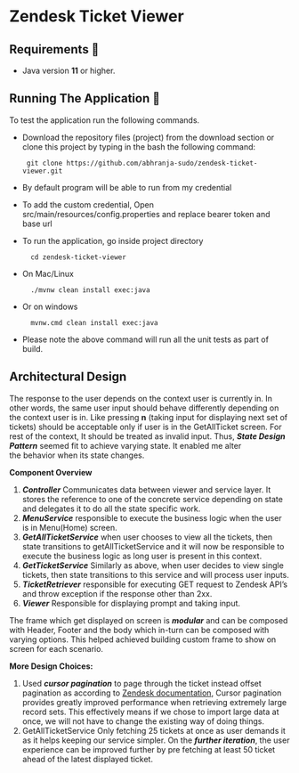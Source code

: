 # Zendesk Ticket Viewer


## Requirements 🔧
* Java version **11** or higher.

## Running The Application 🔌

To test the application run the following commands.

* Download the repository files (project) from the download section or clone this project by typing in the bash the following command:

       git clone https://github.com/abhranja-sudo/zendesk-ticket-viewer.git
       
* By default program will be able to run from my credential

* To add the custom credential, Open src/main/resources/config.properties and replace bearer token and base url

* To run the application, go inside project directory

        cd zendesk-ticket-viewer
        
* On Mac/Linux

        ./mvnw clean install exec:java
        
* Or on windows

        mvnw.cmd clean install exec:java

* Please note the above command will run all the unit tests as part of build.

Architectural Design
---


The response to the user depends on the context user is currently in. In other words, the same user input should behave differently depending on the context user is in. Like pressing **n** (taking input for displaying next set of tickets) should be acceptable only if user is in the GetAllTicket screen. For rest of the context, It should be treated as invalid input.
Thus, ***State Design Pattern*** seemed fit to achieve varying state. It enabled me alter the behavior when its state changes.



**Component Overview**

1.	***Controller*** Communicates data between viewer and service layer. It stores the reference to one of the concrete service depending on state and delegates 	it to do all the state specific work.
2.	***MenuService*** responsible to execute the business logic when the user is in Menu(Home) screen.
3.	***GetAllTicketService*** when user chooses to view all the tickets, then state transitions to getAllTicketService and it will now be responsible to execute the 		business logic as long user is present in this context.
4.	***GetTicketService*** Similarly as above, when user decides to view single tickets, then state transitions to this service and will process user inputs.
5.	***TicketRetriever*** responsible for executing GET request to Zendesk API’s  and throw exception if the response other than 2xx.
6.	***Viewer*** Responsible for displaying prompt and taking input.

The frame which get displayed on screen is ***modular*** and can be composed with Header, Footer and the body which in-turn can be composed with varying options.
This helped achieved building custom frame to show on screen for each scenario.

**More Design Choices:**

1.    Used ***cursor pagination*** to page through the ticket instead offset pagination as according to [Zendesk documentation](https://developer.zendesk.com/documentation/developer-tools/pagination/comparing-cursor-pagination-and-offset-pagination/), Cursor pagination provides greatly improved performance when retrieving extremely large record sets. This effectively means if we chose to import large data at once, we will not have to change the existing way of doing things.
2.    GetAllTicketService Only fetching 25 tickets at once  as user demands it as it helps keeping our service simpler. On the ***further iteration***, the user experience can be improved further by pre fetching at least 50 ticket ahead of the latest displayed ticket.
